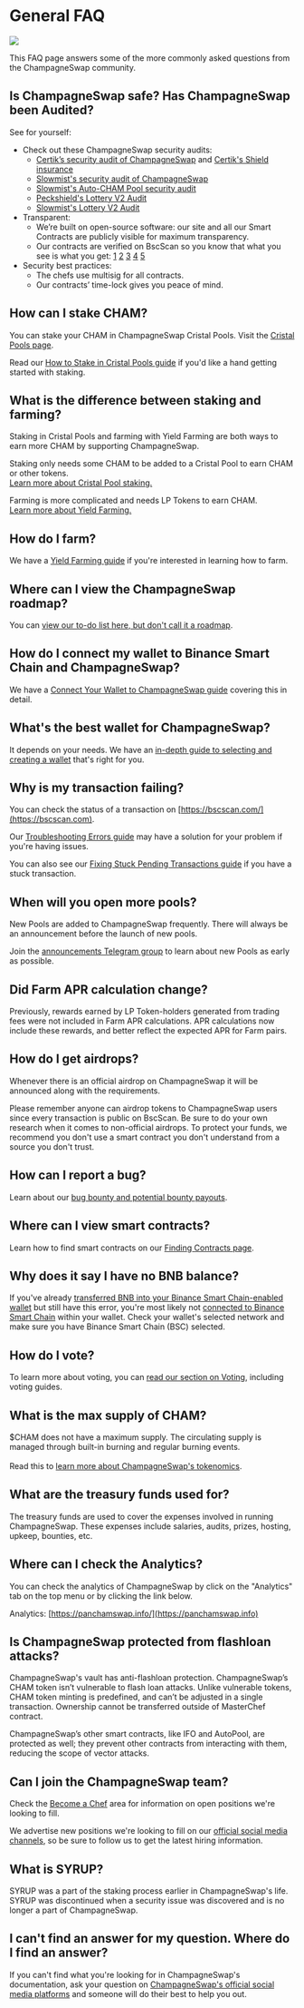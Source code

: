 # General FAQ

![](<../.gitbook/assets/docs masthead (17).png>)

This FAQ page answers some of the more commonly asked questions from the ChampagneSwap community.

## Is ChampagneSwap safe? Has ChampagneSwap been Audited?

See for yourself:

* Check out these ChampagneSwap security audits:&#x20;
  * [Certik’s security audit of ChampagneSwap](https://www.certik.org/projects/panchamswap) and [Certik's Shield insurance](https://shield.certik.foundation)
  * [Slowmist's security audit of ChampagneSwap](https://github.com/slowmist/Knowledge-Base/blob/master/open-report/Smart%20Contract%20Security%20Audit%20Report%20%20-%20ChampagneSwap.pdf)
  * [Slowmist's Auto-CHAM Pool security audit](https://github.com/slowmist/Knowledge-Base/blob/master/open-report/Smart%20Contract%20Security%20Audit%20Report%20-%20ChamVault.pdf)
  * [Peckshield's Lottery V2 Audit](https://github.com/peckshield/publications/blob/master/audit\_reports/PeckShield-Audit-Report-ChampagneswapLottery-v1.0.pdf)
  * [Slowmist's Lottery V2 Audit](https://github.com/slowmist/Knowledge-Base/blob/master/open-report/Smart%20Contract%20Security%20Audit%20Report%20-%20ChampagneSwap%20Lottery.pdf)
* Transparent:
  * We’re built on open-source software: our site and all our Smart Contracts are publicly visible for maximum transparency.&#x20;
  * Our contracts are verified on BscScan so you know that what you see is what you get: [1](https://bscscan.com/address/0x10ED43C718714eb63d5aA57B78B54704E256024E) [2](https://bscscan.com/address/0x73feaa1ee314f8c655e354234017be2193c9e24e#code) [3](https://bscscan.com/address/0xbcfccbde45ce874adcb698cc183debcf17952812) [4](https://bscscan.com/address/0x1b96b92314c44b159149f7e0303511fb2fc4774f#code) [5](https://bscscan.com/address/0x92E8CeB7eAeD69fB6E4d9dA43F605D2610214E68)&#x20;
* Security best practices:
  * The chefs use multisig for all contracts.
  * Our contracts’ time-lock gives you peace of mind.

## How can I stake CHAM?

You can stake your CHAM in ChampagneSwap Cristal Pools. Visit the [Cristal Pools page](https://panchamswap.finance/pools).

Read our [How to Stake in Cristal Pools guide](https://docs.panchamswap.finance/products/cristal-pool/cristal-pool-guide) if you'd like a hand getting started with staking.

## What is the difference between staking and farming?

Staking in Cristal Pools and farming with Yield Farming are both ways to earn more CHAM by supporting ChampagneSwap.

Staking only needs some CHAM to be added to a Cristal Pool to earn CHAM or other tokens.\
[Learn more about Cristal Pool staking.](https://docs.panchamswap.finance/products/cristal-pool)

Farming is more complicated and needs LP Tokens to earn CHAM.\
[Learn more about Yield Farming.](https://docs.panchamswap.finance/products/yield-farming)

## How do I farm?

We have a [Yield Farming guide](https://docs.panchamswap.finance/products/yield-farming/how-to-use-farms) if you're interested in learning how to farm.

## Where can I view the ChampagneSwap roadmap?

You can [view our to-do list here, but don't call it a roadmap](https://docs.panchamswap.finance/roadmap).

## How do I connect my wallet to Binance Smart Chain and ChampagneSwap?

We have a [Connect Your Wallet to ChampagneSwap guide](https://docs.panchamswap.finance/get-started/connection-guide) covering this in detail.

## What's the best wallet for ChampagneSwap?

It depends on your needs. We have an [in-depth guide to selecting and creating a wallet](https://docs.panchamswap.finance/get-started/wallet-guide) that's right for you.

## Why is my transaction failing?

You can check the status of a transaction on [https://bscscan.com/](https://bscscan.com).

Our [Troubleshooting Errors guide](https://docs.panchamswap.finance/help/troubleshooting) may have a solution for your problem if you're having issues.

You can also see our [Fixing Stuck Pending Transactions guide](https://docs.panchamswap.finance/help/unsticking-a-transaction-stuck-as-pending-with-metamask) if you have a stuck transaction.

## When will you open more pools?

New Pools are added to ChampagneSwap frequently. There will always be an announcement before the launch of new pools.

Join the [announcements Telegram group](https://t.me/ChampagneSwapAnn) to learn about new Pools as early as possible.

## Did Farm APR calculation change?

Previously, rewards earned by LP Token-holders generated from trading fees were not included in Farm APR calculations. APR calculations now include these rewards, and better reflect the expected APR for Farm pairs.

## How do I get airdrops?

Whenever there is an official airdrop on ChampagneSwap it will be announced along with the requirements.

Please remember anyone can airdrop tokens to ChampagneSwap users since every transaction is public on BscScan. Be sure to do your own research when it comes to non-official airdrops. To protect your funds, we recommend you don't use a smart contract you don't understand from a source you don't trust.

## How can I report a bug?

Learn about our [bug bounty and potential bounty payouts](https://docs.panchamswap.finance/code/bug-bounty).

## Where can I view smart contracts?

Learn how to find smart contracts on our [Finding Contracts page](https://docs.panchamswap.finance/code/smart-contracts/finding-contracts).

## Why does it say I have no BNB balance?

If you've already [transferred BNB into your Binance Smart Chain-enabled wallet](https://docs.panchamswap.finance/get-started/bep20-guide) but still have this error, you're most likely not [connected to Binance Smart Chain](https://docs.panchamswap.finance/get-started/connection-guide) within your wallet. Check your wallet's selected network and make sure you have Binance Smart Chain (BSC) selected.

## How do I vote?

To learn more about voting, you can [read our section on Voting](https://docs.panchamswap.finance/products/voting), including voting guides.

## What is the max supply of CHAM?

$CHAM does not have a maximum supply. The circulating supply is managed through built-in burning and regular burning events.\
\
Read this to [learn more about ChampagneSwap's tokenomics](https://docs.panchamswap.finance/tokenomics/cham).

## What are the treasury funds used for?

The treasury funds are used to cover the expenses involved in running ChampagneSwap. These expenses include salaries, audits, prizes, hosting, upkeep, bounties, etc.

## Where can I check the Analytics?

You can check the analytics of ChampagneSwap by click on the "Analytics" tab on the top menu or by clicking the link below.

Analytics: [https://panchamswap.info/](https://panchamswap.info)

## Is ChampagneSwap protected from flashloan attacks?

ChampagneSwap's vault has anti-flashloan protection. ChampagneSwap’s CHAM token isn’t vulnerable to flash loan attacks. Unlike vulnerable tokens, CHAM token minting is predefined, and can’t be adjusted in a single transaction. Ownership cannot be transferred outside of MasterChef contract.

ChampagneSwap’s other smart contracts, like IFO and AutoPool, are protected as well; they prevent other contracts from interacting with them, reducing the scope of vector attacks.

## Can I join the ChampagneSwap team?

Check the [Become a Chef](https://docs.panchamswap.finance/hiring/become-a-chef) area for information on open positions we're looking to fill.

We advertise new positions we're looking to fill on our [official social media channels](https://docs.panchamswap.finance/contact-us/telegram), so be sure to follow us to get the latest hiring information.

## What is SYRUP?

SYRUP was a part of the staking process earlier in ChampagneSwap's life. SYRUP was discontinued when a security issue was discovered and is no longer a part of ChampagneSwap.

## I can't find an answer for my question. Where do I find an answer?

If you can't find what you're looking for in ChampagneSwap's documentation, ask your question on [ChampagneSwap's official social media platforms](https://docs.panchamswap.finance/contact-us/telegram) and someone will do their best to help you out.

